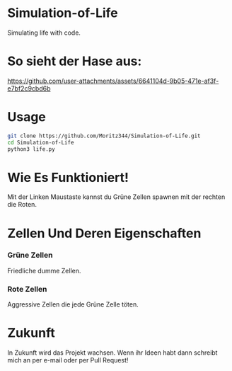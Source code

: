 # Simulation-of-Life
Simulating life with code.

# So sieht der Hase aus:


https://github.com/user-attachments/assets/6641104d-9b05-471e-af3f-e7bf2c9cbd6b


# Usage
```bash
git clone https://github.com/Moritz344/Simulation-of-Life.git
cd Simulation-of-Life
python3 life.py

```

# Wie Es Funktioniert!
Mit der Linken Maustaste kannst du Grüne Zellen spawnen mit der rechten die Roten.

# Zellen Und Deren Eigenschaften

### Grüne Zellen 
Friedliche dumme Zellen.

### Rote Zellen
Aggressive Zellen die jede Grüne Zelle töten.

# Zukunft
In Zukunft wird das Projekt wachsen.
Wenn ihr Ideen habt dann schreibt mich an per e-mail oder per Pull Request!
